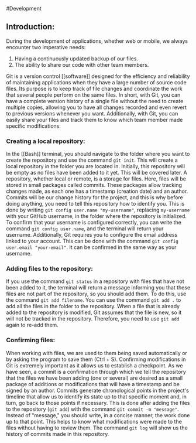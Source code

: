 #Development 
## Introduction:

During the development of applications, whether web or mobile, we always encounter two imperative needs:
1. Having a continuously updated backup of our files.
2. The ability to share our code with other team members.

Git is a version control [[software]] designed for the efficiency and reliability of maintaining applications when they have a large number of source code files. Its purpose is to keep track of file changes and coordinate the work that several people perform on the same files. In short, with Git, you can have a complete version history of a single file without the need to create multiple copies, allowing you to have all changes recorded and even revert to previous versions whenever you want. Additionally, with Git, you can easily share your files and track them to know which team member made specific modifications.
### Creating a local repository:

In the [[Bash]] terminal, you should navigate to the folder where you want to create the repository and use the command `git init`. This will create a local repository in the folder you are located in. Initially, this repository will be empty as no files have been added to it yet. This will be covered later. A repository, whether local or remote, is a storage for files. Here, files will be stored in small packages called commits. These packages allow tracking changes made, as each one has a timestamp (creation date) and an author. Commits will be our change history for the project, and this is why before doing anything, you need to tell this repository how to identify you. This is done by writing `git config user.name "my-username"`, replacing `my-username` with your GitHub username, in the folder where the repository is initialized. To confirm that your username is configured correctly, you can write the command `git config user.name`, and the terminal will return your username. Additionally, Git requires you to configure the email address linked to your account. This can be done with the command `git config user.email "your-email"`. It can be confirmed in the same way as your username.
### Adding files to the repository:

If you use the command `git status` in a repository with files that have not been added to it, the terminal will return a message informing you that these files are not part of the repository, so you should add them. To do this, use the command `git add filename`. You can use the command `git add .` to add all the files in the folder to the repository. When a file that is already added to the repository is modified, Git assumes that the file is new, so it will not be tracked in the repository. Therefore, you need to use `git add` again to re-add them.
### Confirming files:

When working with files, we are used to them being saved automatically or by asking the program to save them (Ctrl + S). Confirming modifications in Git is extremely important as it allows us to establish a checkpoint. As we have seen, a commit is a confirmation through which we tell the repository that the files we have been adding (one or several) are desired as a small package of additions or modifications that will have a timestamp and be signed by an author. Commits generate chronological points in the project's timeline that allow us to identify its state up to that specific moment and, in turn, go back to those points if necessary. This is done after adding the files to the repository (`git add`) with the command `git commit -m "message"`. Instead of "message," you should write, in a concise manner, the work done up to that point. This helps to know what modifications were made to the files without having to review them. The command `git log` will show us the history of commits made in this repository.